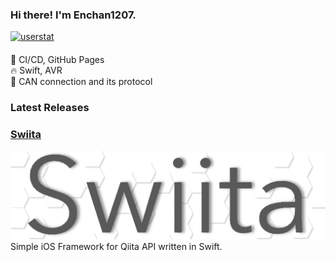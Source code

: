 ### Hi there! I'm Enchan1207.

<!--
[![userlang](https://github-readme-stats.vercel.app/api/top-langs/?username=Enchan1207&layout=compact)](https://github.com/anuraghazra/github-readme-stats)  
-->

[![userstat](https://github-readme-stats.vercel.app/api?username=Enchan1207&show_icons=true&count_private=true)](https://github.com/anuraghazra/github-readme-stats)  
　  
🌱 CI/CD, GitHub Pages  
🔥 Swift, AVR  
🤔 CAN connection and its protocol  

### Latest Releases

### [Swiita](https://github.com/Enchan1207/Swiita)

[![banner](https://github.com/Enchan1207/Swiita/blob/master/banner.png)  ](https://github.com/Enchan1207/Swiita)
Simple iOS Framework for Qiita API written in Swift.
